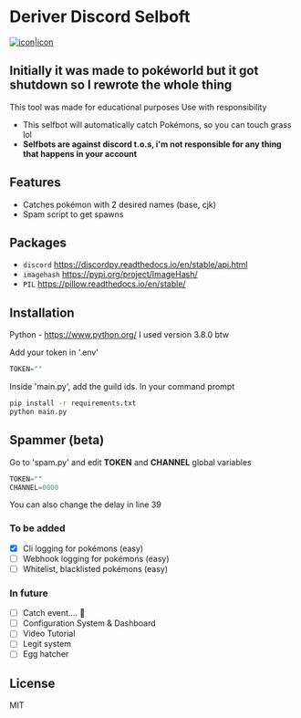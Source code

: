 # Deriver Discord Selboft

[![icon|icon](https://styles.redditmedia.com/t5_2utus2/styles/communityIcon_nlsut2fgerm71.png)](https://top.gg/bot/704130818339242094)

Initially it was made to pokéworld but it got shutdown so I rewrote the whole thing
------
This tool was made for educational purposes
Use with responsibility
- This selfbot will automatically catch Pokémons, so you can touch grass lol
- **Selfbots are against discord t.o.s, i'm not responsible for any thing that happens in your account**

## Features
- Catches pokémon with 2 desired names (base, cjk)
- Spam script to get spawns

Packages
------
- `discord` <https://discordpy.readthedocs.io/en/stable/api.html>
- `imagehash` <https://pypi.org/project/ImageHash/>
- `PIL` <https://pillow.readthedocs.io/en/stable/>

## Installation
Python - https://www.python.org/
I used version 3.8.0 btw

Add your token in '.env'
```py
TOKEN=""
```
Inside 'main.py', add the guild ids.
In your command prompt
```sh
pip install -r requirements.txt
python main.py
```

## Spammer (beta)
Go to 'spam.py' and edit **TOKEN** and **CHANNEL** global variables
```py
TOKEN=""
CHANNEL=0000
```
You can also change the delay in line 39

### To be added
- [x] Cli logging for pokémons (easy)
- [ ] Webhook logging for pokémons (easy)
- [ ] Whitelist, blacklisted pokémons (easy)

### In future
- [ ] Catch event.... 🤔
- [ ] Configuration System & Dashboard 
- [ ] Video Tutorial
- [ ] Legit system
- [ ] Egg hatcher

## License
MIT

